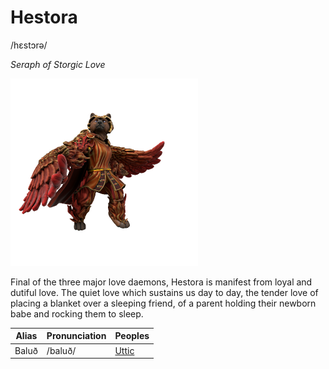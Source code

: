 # Hestora
/hɛstɔrə/

_Seraph of Storgic Love_

![](hestora.png)

Final of the three major love daemons, Hestora is manifest from loyal and dutiful love. The quiet love which sustains us day to day, the tender love of placing a blanket over a sleeping friend, of a parent holding their newborn babe and rocking them to sleep.

| Alias | Pronunciation | Peoples |
| --- | --- | --- |
| Baluð     | /baluð/      |  [Uttic](/languages/uttic) |